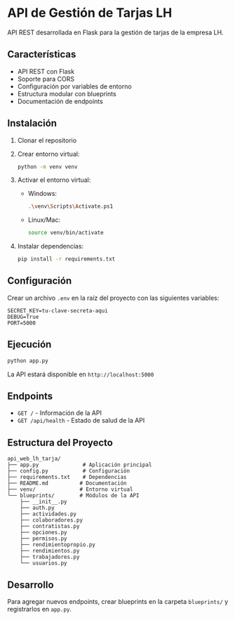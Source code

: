# API de Gestión de Tarjas LH

API REST desarrollada en Flask para la gestión de tarjas de la empresa LH.

## Características

- API REST con Flask
- Soporte para CORS
- Configuración por variables de entorno
- Estructura modular con blueprints
- Documentación de endpoints

## Instalación

1. Clonar el repositorio
2. Crear entorno virtual:
   ```bash
   python -m venv venv
   ```

3. Activar el entorno virtual:
   - Windows:
     ```bash
     .\venv\Scripts\Activate.ps1
     ```
   - Linux/Mac:
     ```bash
     source venv/bin/activate
     ```

4. Instalar dependencias:
   ```bash
   pip install -r requirements.txt
   ```

## Configuración

Crear un archivo `.env` en la raíz del proyecto con las siguientes variables:

```env
SECRET_KEY=tu-clave-secreta-aqui
DEBUG=True
PORT=5000
```

## Ejecución

```bash
python app.py
```

La API estará disponible en `http://localhost:5000`

## Endpoints

- `GET /` - Información de la API
- `GET /api/health` - Estado de salud de la API

## Estructura del Proyecto

```
api_web_lh_tarja/
├── app.py              # Aplicación principal
├── config.py           # Configuración
├── requirements.txt    # Dependencias
├── README.md          # Documentación
├── venv/              # Entorno virtual
└── blueprints/        # Módulos de la API
    ├── __init__.py
    ├── auth.py
    ├── actividades.py
    ├── colaboradores.py
    ├── contratistas.py
    ├── opciones.py
    ├── permisos.py
    ├── rendimientopropio.py
    ├── rendimientos.py
    ├── trabajadores.py
    └── usuarios.py
```

## Desarrollo

Para agregar nuevos endpoints, crear blueprints en la carpeta `blueprints/` y registrarlos en `app.py`. 